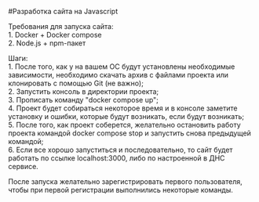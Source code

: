 #Разработка сайта на Javascript  
  
Требования для запуска сайта:  
    1. Docker + Docker compose  
    2. Node.js + npm-пакет  

Шаги:  
    1. После того, как у на вашем ОС будут установлены необходимые зависимости, необходимо скачать архив с файлами проекта или клонировать с помощью Git (не важно);  
    2. Запустить консоль в директории проекта;  
    3. Прописать команду "docker compose up";  
    4. Проект будет собираться некоторое время и в консоле заметите установку и ошибки, которые будут возникать, если будут возникать;  
    5. После того, как проект соберется, желательно остановить работу проекта командой docker compose stop  и запустить снова предыдущей командой;  
    6. Если все хорошо запуститься и последовательно, то сайт будет работать по ссылке localhost:3000, либо по настроенной в ДНС сервисе.  
  
После запуска желательно зарегистрировать первого пользователя, чтобы при первой регистрации выполнились некоторые команды.  
